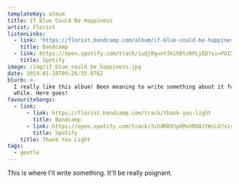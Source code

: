 ```yaml
---
templateKey: album
title: If Blue Could Be Happiness
artist: Florist
listenLinks:
  - link: 'https://florist.bandcamp.com/album/if-blue-could-be-happiness'
    title: Bandcamp
  - link: https://open.spotify.com/track/1uQj8gunYJk1hDtvOPLyED?si=POI5kkwPQk6eXpLGQq0IjA
    title: Spotify
image: /img/if_blue_could_be_happiness.jpg
date: 2019-01-18T09:26:55.076Z
blurb: >-
  I really like this album! Been meaning to write something about it for a
  while. Here goes!
favouriteSongs:
  - link:
      - link: https://florist.bandcamp.com/track/thank-you-light
        title: Bandcamp
      - link: https://open.spotify.com/track/3ih4RR9JpXMoVR8AJtWiLQ?si=-zIK6GF0S4KQEL7fJVdyig
        title: Spotify
    title: Thank You Light
tags:
  - gentle
---
```

This is where I'll write something. It'll be really poignant.
